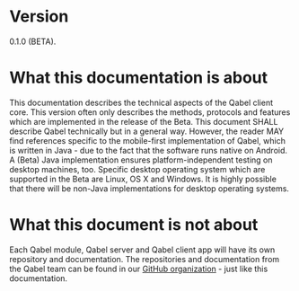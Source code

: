 # Version
0.1.0 (BETA).

# What this documentation is about
This documentation describes the technical aspects of the Qabel client core.
This version often only describes the methods, protocols and features which are implemented in the release of the Beta.
This document SHALL describe Qabel technically but in a general way. However, the reader MAY find references specific to the mobile-first implementation of Qabel, which is written in Java - due to the fact that the software runs native on Android. A (Beta) Java implementation ensures platform-independent testing on desktop machines, too. Specific desktop operating system which are supported in the Beta are Linux, OS X and Windows. It is highly possible that there will be non-Java implementations for desktop operating systems.

# What this document is **not** about
Each Qabel module, Qabel server and Qabel client app will have its own repository and documentation. The repositories and documentation from the Qabel team can be found in our [GitHub organization](https://github.com/Qabel) - just like this documentation.